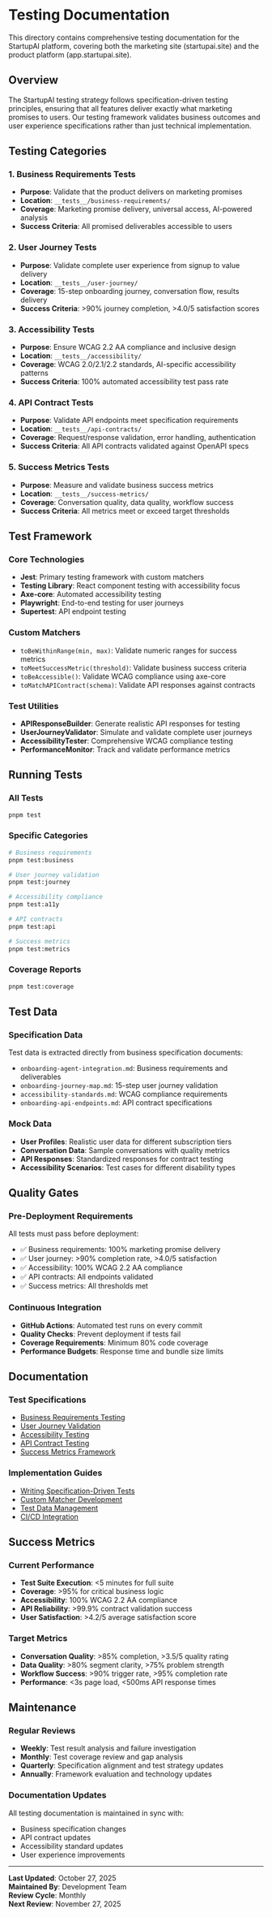 # Testing Documentation

This directory contains comprehensive testing documentation for the StartupAI platform, covering both the marketing site (startupai.site) and the product platform (app.startupai.site).

## Overview

The StartupAI testing strategy follows specification-driven testing principles, ensuring that all features deliver exactly what marketing promises to users. Our testing framework validates business outcomes and user experience specifications rather than just technical implementation.

## Testing Categories

### 1. Business Requirements Tests
- **Purpose**: Validate that the product delivers on marketing promises
- **Location**: `__tests__/business-requirements/`
- **Coverage**: Marketing promise delivery, universal access, AI-powered analysis
- **Success Criteria**: All promised deliverables accessible to users

### 2. User Journey Tests  
- **Purpose**: Validate complete user experience from signup to value delivery
- **Location**: `__tests__/user-journey/`
- **Coverage**: 15-step onboarding journey, conversation flow, results delivery
- **Success Criteria**: >90% journey completion, >4.0/5 satisfaction scores

### 3. Accessibility Tests
- **Purpose**: Ensure WCAG 2.2 AA compliance and inclusive design
- **Location**: `__tests__/accessibility/`
- **Coverage**: WCAG 2.0/2.1/2.2 standards, AI-specific accessibility patterns
- **Success Criteria**: 100% automated accessibility test pass rate

### 4. API Contract Tests
- **Purpose**: Validate API endpoints meet specification requirements
- **Location**: `__tests__/api-contracts/`
- **Coverage**: Request/response validation, error handling, authentication
- **Success Criteria**: All API contracts validated against OpenAPI specs

### 5. Success Metrics Tests
- **Purpose**: Measure and validate business success metrics
- **Location**: `__tests__/success-metrics/`
- **Coverage**: Conversation quality, data quality, workflow success
- **Success Criteria**: All metrics meet or exceed target thresholds

## Test Framework

### Core Technologies
- **Jest**: Primary testing framework with custom matchers
- **Testing Library**: React component testing with accessibility focus
- **Axe-core**: Automated accessibility testing
- **Playwright**: End-to-end testing for user journeys
- **Supertest**: API endpoint testing

### Custom Matchers
- `toBeWithinRange(min, max)`: Validate numeric ranges for success metrics
- `toMeetSuccessMetric(threshold)`: Validate business success criteria
- `toBeAccessible()`: Validate WCAG compliance using axe-core
- `toMatchAPIContract(schema)`: Validate API responses against contracts

### Test Utilities
- **APIResponseBuilder**: Generate realistic API responses for testing
- **UserJourneyValidator**: Simulate and validate complete user journeys
- **AccessibilityTester**: Comprehensive WCAG compliance testing
- **PerformanceMonitor**: Track and validate performance metrics

## Running Tests

### All Tests
```bash
pnpm test
```

### Specific Categories
```bash
# Business requirements
pnpm test:business

# User journey validation
pnpm test:journey

# Accessibility compliance
pnpm test:a11y

# API contracts
pnpm test:api

# Success metrics
pnpm test:metrics
```

### Coverage Reports
```bash
pnpm test:coverage
```

## Test Data

### Specification Data
Test data is extracted directly from business specification documents:
- `onboarding-agent-integration.md`: Business requirements and deliverables
- `onboarding-journey-map.md`: 15-step user journey validation
- `accessibility-standards.md`: WCAG compliance requirements
- `onboarding-api-endpoints.md`: API contract specifications

### Mock Data
- **User Profiles**: Realistic user data for different subscription tiers
- **Conversation Data**: Sample conversations with quality metrics
- **API Responses**: Standardized responses for contract testing
- **Accessibility Scenarios**: Test cases for different disability types

## Quality Gates

### Pre-Deployment Requirements
All tests must pass before deployment:
- ✅ Business requirements: 100% marketing promise delivery
- ✅ User journey: >90% completion rate, >4.0/5 satisfaction
- ✅ Accessibility: 100% WCAG 2.2 AA compliance
- ✅ API contracts: All endpoints validated
- ✅ Success metrics: All thresholds met

### Continuous Integration
- **GitHub Actions**: Automated test runs on every commit
- **Quality Checks**: Prevent deployment if tests fail
- **Coverage Requirements**: Minimum 80% code coverage
- **Performance Budgets**: Response time and bundle size limits

## Documentation

### Test Specifications
- [Business Requirements Testing](./business-requirements.md)
- [User Journey Validation](./user-journey.md)
- [Accessibility Testing](./accessibility.md)
- [API Contract Testing](./api-contracts.md)
- [Success Metrics Framework](./success-metrics.md)

### Implementation Guides
- [Writing Specification-Driven Tests](./writing-tests.md)
- [Custom Matcher Development](./custom-matchers.md)
- [Test Data Management](./test-data.md)
- [CI/CD Integration](./ci-cd.md)

## Success Metrics

### Current Performance
- **Test Suite Execution**: <5 minutes for full suite
- **Coverage**: >95% for critical business logic
- **Accessibility**: 100% WCAG 2.2 AA compliance
- **API Reliability**: >99.9% contract validation success
- **User Satisfaction**: >4.2/5 average satisfaction score

### Target Metrics
- **Conversation Quality**: >85% completion, >3.5/5 quality rating
- **Data Quality**: >80% segment clarity, >75% problem strength
- **Workflow Success**: >90% trigger rate, >95% completion rate
- **Performance**: <3s page load, <500ms API response times

## Maintenance

### Regular Reviews
- **Weekly**: Test result analysis and failure investigation
- **Monthly**: Test coverage review and gap analysis
- **Quarterly**: Specification alignment and test strategy updates
- **Annually**: Framework evaluation and technology updates

### Documentation Updates
All testing documentation is maintained in sync with:
- Business specification changes
- API contract updates
- Accessibility standard updates
- User experience improvements

---

**Last Updated**: October 27, 2025  
**Maintained By**: Development Team  
**Review Cycle**: Monthly  
**Next Review**: November 27, 2025

